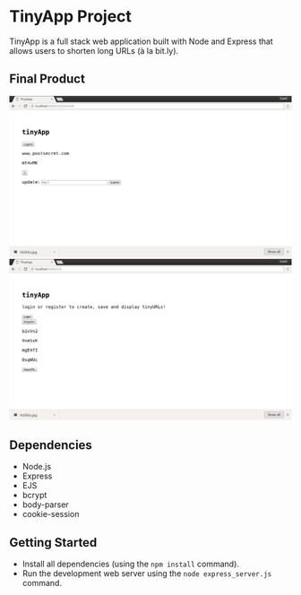 
# TinyApp Project
TinyApp is a full stack web application built with Node and Express that allows users to shorten long URLs (à la bit.ly).

## Final Product

!["URL-Data Page"](https://github.com/bartleyjulia/TinyApp/blob/master/docs/url-show.png)
!["Homepage"](https://github.com/bartleyjulia/TinyApp/blob/master/docs/urls-homepage.png)

## Dependencies
- Node.js
- Express
- EJS
- bcrypt
- body-parser
- cookie-session

## Getting Started
- Install all dependencies (using the `npm install` command).
- Run the development web server using the `node express_server.js` command.
